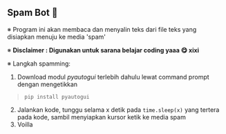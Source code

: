 ## Spam Bot 🤖

※ Program ini akan membaca dan menyalin teks dari file teks yang disiapkan menuju ke media 'spam'

※ <b>Disclaimer : Digunakan untuk sarana belajar coding yaaa 😋 xixi</b>

※ Langkah spamming:

1. Download modul <i>pyautogui</i> terlebih dahulu lewat command prompt dengan mengetikkan
> `pip install pyautogui`
2. Jalankan kode, tunggu selama x detik pada `time.sleep(x)` yang tertera pada kode, sambil menyiapkan kursor ketik ke media spam
3. Voilla